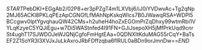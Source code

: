 $START$PebDKI+EGgAb2/02P8+er3pPZgT4m1LXVbj6/iJ0iYVDwvAc+Tg2qNp2MJ65ACKl8PKLqPEzApCGNGfLfMAhNpKskqWIcs7B0JWawqRSA+WDPl5BCcgwv0lptYgvqhauQW42CMs+h2uheH4hoZxEGOmPrZqDhxy99wtmRbi1VYLqKzyeC5YQJiEgu+w7Di5WAStnfed4I91FN+GJiJsepoXH5jMfPrkUqd9cnrSt4ughT17SJWDOJeWJQNjCgfoFmHgtEAa+0QDNXItKduMAG55rCqY+BaTsEF2Z1SoYR3l3XVJxJuLkAxroJRbFDffzqba6flRUL0aBDn9orJmnDw==$END$